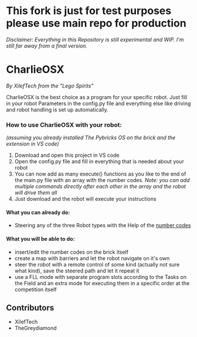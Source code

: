 # This fork is just for test purposes please use main repo for production



*Disclaimer: Everything in this Repository is still experimental and WIP.
I'm still far away from a final version.*

# CharlieOSX
*By XilefTech from the "Lego Spirits"*

CharlieOSX is the best choice as a program for your specific robot.
Just fill in your robot Parameters in the config.py file and everything else like driving and robot handling is set up automatically.


### How to use CharlieOSX with your robot:
*(assuming you already installed The Pybricks OS on the brick and the extension in VS code)*
1. Download and open this project in VS code
2. Open the config.py file and fill in everything that is needed about your robot
3. You can now add as many execute() functions as you like to the end of the main.py file with an array with the number codes. *Note: you can add multiple commands directly after each other in the array and the robot will drive them all*
4. Just download and the robot will execute your instructions


#### What you can already do:
- Steering any of the three Robot types with the Help of the [number codes](https://docs.google.com/spreadsheets/d/1DmdYeWCkykAH5O6e8qv4fGR5aR4e66AjW1zxPTqASJo/edit?usp=sharing)

#### What you will be able to do:
- insert/edit the number codes on the brick itself
- create a map with barriers and let the robot navigate on it's own
- steer the robot with a remote control of some kind (actually not sure what kind), save the steered path and let it repeat it
- use a FLL mode with separate program slots according to the Tasks on the Field and an extra mode for executing them in a specific order at the competition itself

## Contributors
- XilefTech
- TheGreydiamond

